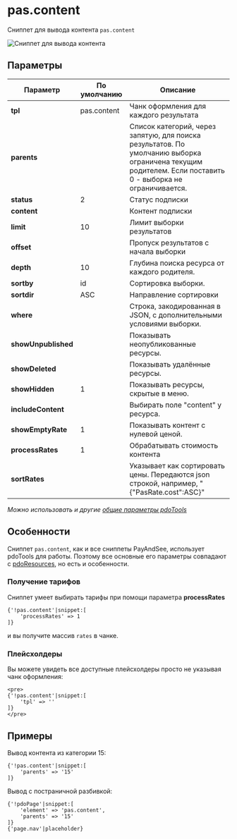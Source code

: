 # pas.content

Сниппет для вывода контента `pas.content`

![Сниппет для вывода контента](https://file.modx.pro/files/a/8/c/a8cc2deec25e633e863ed7794541efbb.png)

## Параметры

| Параметр            | По умолчанию | Описание                                                                                                                                                  |
| ------------------- | ------------ | --------------------------------------------------------------------------------------------------------------------------------------------------------- |
| **tpl**             | pas.content  | Чанк оформления для каждого результата                                                                                                                    |
| **parents**         |              | Список категорий, через запятую, для поиска результатов. По умолчанию выборка ограничена текущим родителем. Если поставить 0 - выборка не ограничивается. |
| **status**          | 2            | Статус подписки                                                                                                                                           |
| **content**         |              | Контент подписки                                                                                                                                          |
| **limit**           | 10           | Лимит выборки результатов                                                                                                                                 |
| **offset**          |              | Пропуск результатов с начала выборки                                                                                                                      |
| **depth**           | 10           | Глубина поиска ресурса от каждого родителя.                                                                                                               |
| **sortby**          | id           | Сортировка выборки.                                                                                                                                       |
| **sortdir**         | ASC          | Направление сортировки                                                                                                                                    |
| **where**           |              | Строка, закодированная в JSON, с дополнительными условиями выборки.                                                                                       |
| **showUnpublished** |              | Показывать неопубликованные ресурсы.                                                                                                                      |
| **showDeleted**     |              | Показывать удалённые ресурсы.                                                                                                                             |
| **showHidden**      | 1            | Показывать ресурсы, скрытые в меню.                                                                                                                       |
| **includeContent**  |              | Выбирать поле "content" у ресурса.                                                                                                                        |
| **showEmptyRate**   | 1            | Показывать контент с нулевой ценой.                                                                                                                       |
| **processRates**    | 1            | Обрабатывать стоимость контента                                                                                                                           |
| **sortRates**       |              | Указывает как сортировать цены. Передаются json строкой, например, "{"PasRate.cost":ASC}"                                                                 |

*Можно использовать и другие [общие параметры pdoTools][0104]*

## Особенности

Сниппет `pas.content`, как и все сниппеты PayAndSee, использует pdoTools для работы.
Поэтому все основные его параметры совпадают с [pdoResources][010101], но есть и особенности.

### Получение тарифов

Сниппет умеет выбирать тарифы при помощи параметра **processRates**

```fenom
{'!pas.content'|snippet:[
    'processRates' => 1
]}
```

и вы получите массив `rates` в чанке.

### Плейсхолдеры

Вы можете увидеть все доступные плейсхолдеры просто не указывая чанк оформления:

```fenom
<pre>
{'!pas.content'|snippet:[
    'tpl' => ''
]}
</pre>
```

## Примеры

Вывод контента из категории 15:

```fenom
{'!pas.content'|snippet:[
    'parents' => '15'
]}
```

Вывод с постраничной разбивкой:

```fenom
{'!pdoPage'|snippet:[
    'element' => 'pas.content',
    'parents' => '15'
]}
{'page.nav'|placeholder}
```

[0104]: /components/pdotools/general-parameters
[010101]: /components/pdotools/snippets/pdoresources
